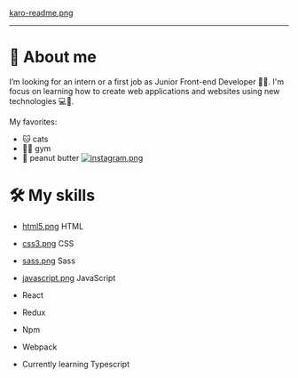 [karo-readme.png](https://i.postimg.cc/3NNRLdqv/karo-readme.png)
_______________________

👧 About me
============
I’m looking for an intern or a first job as Junior Front-end Developer 👩‍💻. 
I'm focus on learning how to create web applications and websites using new technologies 💻📲.

My favorites:
- 🐱 cats
- 🏋️‍♀️ gym
- 🥜 peanut butter [![instagram.png](https://i.postimg.cc/br4z3Lb7/instagram.png)](https://www.instagram.com/kocham.maslo.orzechowe/)

🛠 My skills
============
- [html5.png](https://postimg.cc/ppVHy8xc) HTML
- [css3.png](https://postimg.cc/tsDr4Sp7) CSS
- [sass.png](https://postimg.cc/zV7wCyMc) Sass
- [javascript.png](https://i.postimg.cc/ydMRShxN/icons8-javascript-48.png) JavaScript
- React
- Redux
- Npm
- Webpack

- Currently learning Typescript

